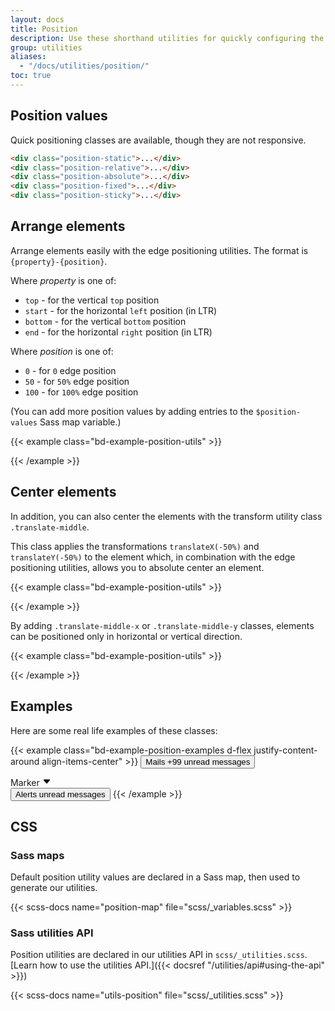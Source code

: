 ```yaml
---
layout: docs
title: Position
description: Use these shorthand utilities for quickly configuring the position of an element.
group: utilities
aliases:
  - "/docs/utilities/position/"
toc: true
---
```


## Position values

Quick positioning classes are available, though they are not responsive.

```html
<div class="position-static">...</div>
<div class="position-relative">...</div>
<div class="position-absolute">...</div>
<div class="position-fixed">...</div>
<div class="position-sticky">...</div>
```

## Arrange elements

Arrange elements easily with the edge positioning utilities. The format is `{property}-{position}`.

Where *property* is one of:

- `top` - for the vertical `top` position
- `start` - for the horizontal `left` position (in LTR)
- `bottom` - for the vertical `bottom` position
- `end` - for the horizontal `right` position (in LTR)

Where *position* is one of:

- `0` - for `0` edge position
- `50` - for `50%` edge position
- `100` - for `100%` edge position

(You can add more position values by adding entries to the `$position-values` Sass map variable.)

{{< example class="bd-example-position-utils" >}}
<div class="position-relative">
  <div class="position-absolute top-0 start-0"></div>
  <div class="position-absolute top-0 end-0"></div>
  <div class="position-absolute top-50 start-50"></div>
  <div class="position-absolute bottom-50 end-50"></div>
  <div class="position-absolute bottom-0 start-0"></div>
  <div class="position-absolute bottom-0 end-0"></div>
</div>
{{< /example >}}

## Center elements

In addition, you can also center the elements with the transform utility class `.translate-middle`.

This class applies the transformations `translateX(-50%)` and `translateY(-50%)` to the element which, in combination with the edge positioning utilities, allows you to absolute center an element.

{{< example class="bd-example-position-utils" >}}
<div class="position-relative">
  <div class="position-absolute top-0 start-0 translate-middle"></div>
  <div class="position-absolute top-0 start-50 translate-middle"></div>
  <div class="position-absolute top-0 start-100 translate-middle"></div>
  <div class="position-absolute top-50 start-0 translate-middle"></div>
  <div class="position-absolute top-50 start-50 translate-middle"></div>
  <div class="position-absolute top-50 start-100 translate-middle"></div>
  <div class="position-absolute top-100 start-0 translate-middle"></div>
  <div class="position-absolute top-100 start-50 translate-middle"></div>
  <div class="position-absolute top-100 start-100 translate-middle"></div>
</div>
{{< /example >}}

By adding `.translate-middle-x` or `.translate-middle-y` classes, elements can be positioned only in horizontal or vertical direction.

{{< example class="bd-example-position-utils" >}}
<div class="position-relative">
  <div class="position-absolute top-0 start-0"></div>
  <div class="position-absolute top-0 start-50 translate-middle-x"></div>
  <div class="position-absolute top-0 end-0"></div>
  <div class="position-absolute top-50 start-0 translate-middle-y"></div>
  <div class="position-absolute top-50 start-50 translate-middle"></div>
  <div class="position-absolute top-50 end-0 translate-middle-y"></div>
  <div class="position-absolute bottom-0 start-0"></div>
  <div class="position-absolute bottom-0 start-50 translate-middle-x"></div>
  <div class="position-absolute bottom-0 end-0"></div>
</div>
{{< /example >}}

## Examples

Here are some real life examples of these classes:

<!-- TODO: fix the positioning problem of when using btn-default (because of the border thickness) -->
{{< example class="bd-example-position-examples d-flex justify-content-around align-items-center" >}}
<button type="button" class="btn btn-strong position-relative">
  Mails <span class="position-absolute top-0 start-100 translate-middle badge rounded-pill text-bg-secondary">+99 <span class="visually-hidden">unread messages</span></span>
</button>

<div class="position-relative py-short px-tallest text-bg-status-neutral-emphasized border border-emphasized">
  Marker <svg width="1em" height="1em" viewBox="0 0 16 16" class="position-absolute top-100 start-50 translate-middle mt-shortest" fill="var(--bs-color-border-emphasized)" xmlns="http://www.w3.org/2000/svg" aria-hidden="true"><path d="M7.247 11.14L2.451 5.658C1.885 5.013 2.345 4 3.204 4h9.592a1 1 0 0 1 .753 1.659l-4.796 5.48a1 1 0 0 1-1.506 0z"/></svg>
</div>

<button type="button" class="btn btn-strong position-relative">
  Alerts <span class="position-absolute top-0 start-100 translate-middle badge border rounded-circle text-bg-warning p-short"><span class="visually-hidden">unread messages</span></span>
</button>
{{< /example >}}

<!--You can use these classes with existing components to create new ones. Remember that you can extend its functionality by adding entries to the `$position-values` variable.

{{< example class="bd-example-position-examples" >}}
<div class="position-relative m-tallest">
  <div class="progress" role="progressbar" aria-label="Progress" aria-valuenow="50" aria-valuemin="0" aria-valuemax="100" style="height: 1px;">
    <div class="progress-bar" style="width: 50%"></div>
  </div>
  <button type="button" class="position-absolute top-0 start-0 translate-middle btn btn-default rounded-pill" style="width: 2rem; height:2rem;">1</button>
  <button type="button" class="position-absolute top-0 start-50 translate-middle btn btn-default rounded-pill" style="width: 2rem; height:2rem;">2</button>
  <button type="button" class="position-absolute top-0 start-100 translate-middle btn btn-strong rounded-pill" style="width: 2rem; height:2rem;">3</button>
</div>
{{< /example >}}-->

## CSS

### Sass maps

Default position utility values are declared in a Sass map, then used to generate our utilities.

{{< scss-docs name="position-map" file="scss/_variables.scss" >}}

### Sass utilities API

Position utilities are declared in our utilities API in `scss/_utilities.scss`. [Learn how to use the utilities API.]({{< docsref "/utilities/api#using-the-api" >}})

{{< scss-docs name="utils-position" file="scss/_utilities.scss" >}}
